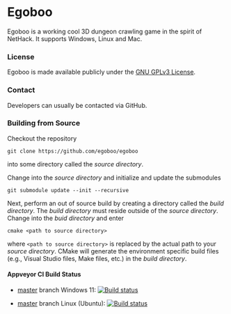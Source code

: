 # Egoboo

Egoboo is a working cool 3D dungeon crawling game in the spirit of NetHack.
It supports Windows, Linux and Mac.

### License
Egoboo is made available publicly under the
[GNU GPLv3 License](https://github.com/egoboo/egoboo/LICENSE).

### Contact
Developers can usually be contacted via GitHub.

### Building from Source
Checkout the repository 
```
git clone https://github.com/egoboo/egoboo
```
into some directory called the *source directory*.

Change into the *source directory* and initialize and update the submodules
```
git submodule update --init --recursive
```
Next, perform an out of source build by creating a directory called the *build directory*.
The *build directory* must reside outside of the *source directory*.
Change into the *buid directory* and enter
```
cmake <path to source directory>
```
where `<path to source directory>` is replaced by the actual path to your *source directory*.
CMake will generate the environment specific build files (e.g., Visual Studio files, Make files, etc.) in the *build directory*.

#### Appveyor CI Build Status
- [master](https://github.com/egoboo/egoboo/tree/master) branch Windows 11:
[![Build status](https://ci.appveyor.com/api/projects/status/7sjmdgolmvmv3hc1/branch/master?svg=true)](https://ci.appveyor.com/project/michaelheilmann-com/egoboo-windows/branch/master)

- [master](https://github.com/egoboo/egoboo/tree/master) branch Linux (Ubuntu):
[![Build status](https://ci.appveyor.com/api/projects/status/8u6ubxw52foc2rat/branch/master?svg=true)](https://ci.appveyor.com/project/michaelheilmann-com/egoboo-linux/branch/master)
